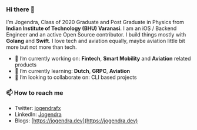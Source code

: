### Hi there 👋

I’m Jogendra, Class of 2020 Graduate and Post Graduate in Physics from **Indian Institute of Technology (BHU) Varanasi**. I am an iOS / Backend Engineer and an active Open Source contributor. I build things mostly with **Golang** and **Swift**. I love tech and aviation equally, maybe aviation little bit more but not more than tech.

- 🔭 I’m currently working on: **Fintech**, **Smart Mobility** and **Aviation** related products
- 🌱 I’m currently learning: **Dutch**, **GRPC**, **Aviation**
- 👯 I’m looking to collaborate on: CLI based projects

### 📫 How to reach me

- Twitter: [jogendrafx](https://twitter.com/jogendrafx)
- LinkedIn: [Jogendra](https://www.linkedin.com/in/jogendrasingh24/)
- Blogs: [https://jogendra.dev](https://jogendra.dev)

<!--
**jogendra/jogendra** is a ✨ _special_ ✨ repository because its `README.md` (this file) appears on your GitHub profile.

Here are some ideas to get you started:

- 🔭 I’m currently working on ...
- 🌱 I’m currently learning ...
- 👯 I’m looking to collaborate on ...
- 🤔 I’m looking for help with ...
- 💬 Ask me about ...
- 📫 How to reach me: ...
- 😄 Pronouns: ...
- ⚡ Fun fact: ...
-->
